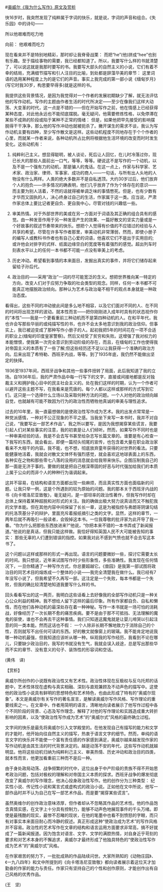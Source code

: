 #[奥威尔《我为什么写作》原文及赏析](https://www.vrrw.net/wx/12527.html)

快16岁时，我突然发现了纯粹属于字词的快乐，就是说，字词的声音和组合。《失乐园》中的诗句——

所以他艰难而吃力地

向前： 他艰难而吃力

现在看来并不是特别地精彩，那时却让我脊骨战栗： 而把“he”(他)拼成“hee”也别有乐趣。至于描绘事物的需要，我已经都知道了。所以，我要写什么样的书就清楚了，可以说这就是我那时要写的书。我要写大部头的自然主义的小说，它们有着不幸的结局，充满细节描写和引人注目的比喻，到处都是辞藻华美的章节： 这里词语的选用某种程度上为的是它们的声音。事实上我完成的第一部小说《缅甸岁月》(写它时我30岁，构思要早得多)就是这样的书。

我提供这些背景情况，是因为我觉得对一个作者的发展初期缺少了解，就无法评估他的写作动机。写作的主题由作者生活的时代所决定——至少在像我们这样大动荡、大变革的时代，这一点是不错的——但在开始写作之前，他在情感上已经获得某种态度，对此他永远也不能彻底摆脱。毫无疑问，他需要修炼性格，以免停滞在某些不成熟的阶段或陷于某种不正常的情绪： 但是，如果他把早先接受的影响摆脱得干干净净，那么他的写作冲动也就被扼杀了。撇开谋生的需求不谈，我认为写作动机主要有四种，至少写作散文是这样。这些动机程度不同地存在于个个作者的心里，而就某一作者来说，各种动机所占比例将根据他生活环境的改变而时时发生变化。这些动机有：



1. 纯粹利己主义。想显得聪明，被人谈论，死后让人回忆，在儿时冷落过你，现已长大的那些人面前出一口气，等等，等等。硬说这不是写作的一个动机，以及不是一个强有力的动机，那是骗人的鬼话。在这一点上，作家与科学家、艺术家、政治家、律师、军事家、成功的商人——一句话，与所有出人头地的人物没有什么两样。人类的绝大多数并不是自私透顶。大约30岁过后，他们放弃个人的抱负——许多情况的确表明，他们几乎放弃了作为个体存在的意识——而主要为别人活着，不然的话就得被单调乏味的事情憋死。但是，也有少数有才华而又固执的人，决心终身过自己的生活，作家属于这一类。应当说，严肃作家总体上要比记者更自负、更自我中心，尽管对钱的兴趣低一些。

2. 审美热情。对于外部世界的美或在另一方面对于词语及其正确的组合具有的感觉。由一种发音作用于另一种发音产生的效果、一篇好散文的坚实力量或是一个好故事的叙述节奏带来的快乐。想把个人觉得有价值的不应错过的经验与人共享的希望。尽管在许多写作者那里，审美动机非常薄弱，然而，即使小册子的编写人或教科书作者也有自己心爱的词语，他喜欢它们不是出于实用目的;或许他会对排字的式样、纸面边缘空白的宽度等有着强烈的感觉。超出列车时刻表水平以上的任何一本书都不可能一点没有审美上的考虑。

3. 历史冲动。希望看到事情的本来面目，发掘出真实的事件，并将它们储存起来留给子孙后代。

4. 政治目的——采用“政治”一词的尽可能宽泛的含义。想把世界推向某一特定的方向，改变人们对于应努力争取的社会类型的观念。同样，任何一本书都不可能真正地摆脱政治倾向。那种认为艺术与政治毫不相干的观点本身就是一种政治态度。

看得出，这些不同的冲动彼此间是多么地不相容，以及它们面对不同的人、在不同的时间将出现怎样的波动。就本性而言——把你刚刚进入成年时具有的状态视作你的“本性”——我是一个更看重前三种动机而不是第四种动机的人。在和平年代，我也许会写那些华丽的或纯描写性的书，也许不会太多地意识到我的政治信仰。但事实上，我已被迫变成了那种写作小册子的人。起初我把5年的时间花在一项不合适的职业上(缅甸的印度皇家警察)。然后又经受了贫穷和失败。这增强了我对权力的本能憎恨，使我第一次完全意识到劳动阶级的存在，而且，在缅甸的工作也使得我对帝国主义的本质有了一些了解;但这些经历还不足以让我获得一个准确的政治方向。后来出现了希特勒、西班牙内战，等等。到了1935年底，我仍然不能做出坚定的抉择。

1936至1937年间，西班牙战争和其他一些事件扭转了局面，此后我知道了我的立场。自1936年后，我的严肃作品中每一行写下的文字，直接或间接地都是反对独裁主义和拥护我心目中的民主社会主义的。处在我们这样的时期，认为一个作者可以避开这些主题不写，在我看来是荒唐的。每个人都以这样或那样的方式写到它们。这只是一个选择什么立场以及采取何种方法的问题。一个人对他的政治倾向越自觉，也就越有可能不致因为行为的政治性而牺牲他真诚的审美与理性追求。

过去的10年里，我一直最想做的是使政治性写作成为艺术。我的出发点常常是一种党派感情，一种对不公正现象的不平之感。当我坐下来写一本书时，我并不对自己说，“我要写出一部艺术作品”。我之所以要写，是因为我想揭穿某些谎言，我要引起人们对某些事实的注意，我的初衷是让人们倾听。然而，如果写作不同时也是一种审美经验的话，我是不会去写书甚至给杂志写长篇文章的。谁要是有心检查一下我写的东西，就会看出，即便一篇彻头彻尾的宣传，也包含着大量在职业政治家看来不大相干的内容。我不能，也不想，彻底放弃童年获得的对世界的看法。只要能健康地活着，我就会对散文文体怀有强烈感觉，就会喜欢这地球表面上的东西，各种实在之物和那些零七八落的没用的消息就会给我带来快乐。企图压制我自己的那一面是无济于事的。要做的就是把自己根深蒂固的好恶与时代强加给我们的本质上属于公众的而非个人的种种行为谐调起来。

这并不容易，在结构和语言方面都出现一些麻烦，而且真实性方面也面临新的问题。让我只举一例，这是个所遇到的较为原始的问题。我的那本关于西班牙内战的书《向卡塔洛尼亚致敬》，毫无疑问，是一部坦率的政治性著作，但我写作时却在总体上保持着某种超脱和对形式的关注。我的确做出极大努力说真话而又不触犯我的文学本能。但在其他内容中间保留了长长一章，这是为被指控与弗朗哥阴谋勾结的托洛茨基分子的辩护，里面充斥着报纸摘引之类的文字。显然，这样的章节，一两年后就不再吸引一般读者，会毁掉这本书。一位我尊敬的批评家为此开导了我一番。“你为什么把那些东西放进来?”他说，“你把本来不错的一本书弄成了新闻报道。”他说的是真话，但我只能这样做。我恰好得知英国人民不大可能被告知的事实： 那些无辜的人们遭到错误的指控。如果我对此不感到气愤也就不会去写这本书了。

这个问题以这样或那样的形式一再出现。语言的问题要微妙一些，探讨它需要太长的时间。我只想说，近年来试图写作时少些形象性，多些准确性。我发现在任何情况下，一旦你精通了一种写作方式，你总要超越它。《兽园》是我第一部试图将政治目的同艺术目的熔炼成一个整体的小说——我完全清楚我在做什么。我已经有7年没写小说了，但我希望不久再写一部。这注定是一个失败，每本书都是一个失败，但我的确比较清楚地知道我要写什么样的书。

回头看看写出的这一两页，我明白这些话看上去好像我的全部写作动机只是一种关心公众利益的精神。我不想给人留下这样的最后印象。所有作家都自负、自私和懒惰，而在他们各种动机的最深处存在着一种神秘。写作一本书就是一场可怕的消耗战，好像经历了一次长期不愈的痛苦疾病。要不是由于那不可抵挡、无法理解的魔鬼的驱使，谁也不会再去干这种事情。我们只知道这魔鬼就是让婴儿啼哭以引起注意的同一类本能。然而这话也不假： 一个人除非长期不懈地致力于消除自己的个性，否则就写不出任何可读的东西。好的散文就像窗上的玻璃。我不能肯定地说我哪一种动机最强，但我知道应该听从哪一种。纵观我的写作经历，我看到不论在哪儿，只要缺少政治目的，我写的书就没有生气，我就会误入歧途，总是写出那些华而不实的章节、没有意义的句子、装饰性的形容词和空话。

(黄伟　译)

【赏析】

奥威尔所创作的小说既有政治性又有艺术性。政治性体现在反极权与反乌托邦的话题中，艺术性体现在虚构与真实相融、深刻与直观兼顾及不动声色的描写中。这使他的政治性小说具有鲜明的思想特色和艺术特色，也由此形成了特有的“奥威尔现象”。本文是奥威尔有关写作的著名宣言，是解读奥威尔写作风格、写作理论的重要线索之一。在文章中，作者用简明的语言，清晰地向读者展示了他写作过程中各个不同阶段的背景、心态及写作理念，解释了对他的写作理论和实践造成重大转折影响的因素，以及“使政治性写作成为艺术”的“奥威尔式”风格的最终确立过程。

文字间的快乐是最先将奥威尔引入文学殿堂的。在他发现自己有描写的能力和文学的才能时，他开始向往自然主义的描写，热衷于语言文字的细节。然而，单纯的语言文字的快乐并不能使一个富有责任感的作家感到满足，奥威尔越来越发现作家的写作动机是由其生活的时代背景决定的。越是动荡不安的年代，这些写作动机就越明显。他将这些动机归纳为纯粹利己主义、审美热情、历史冲动和政治目的四类，就本性而言，他更加看重前三种而不是后一种。

由于身处政局动荡、战争频繁的时代中，这位出身于中产阶级的贵族不得不开始思考政治问题，包括对极权的理解和对帝国主义本质的探求。西班牙战争的爆发彻底改变了奥威尔的写作理念，他决心投身政治性写作。他的创作分为三种类型： 纪实性小说、传记性小说和寓言式或虚构式的政治小说。正如他在文中所说，他写一部作品时并不认为自己在写一部艺术作品，而是要“揭穿某些谎言”。

虽然奥维尔的创作政治意味浓厚，但作者却从不忽略其作品的艺术性。他的作品饱含真情实感，在文字上十分具有控制力，能够不动声色地展现事件的千头万绪。即使是最残酷的现实，最惨不忍睹的现状，在他的笔墨中也看不到愤怒的字眼，而只有对事实本来面目耐心而冷静的叙述。真正形成这种“使政治成为艺术”的写作风格并不容易。政治性的艺术写作在文章的结构和语言运用方面要求非常高，搞不好就成了一篇新闻报道。因为饱含对语言、文字、文学的满腔热情，对自身近乎苛刻的要求和对艺术本身的不懈追求，奥威尔才最终形成了他独具特色的“使政治性写作成为艺术”的“奥威尔式”风格。

在作家艰苦的努力下，一批批成熟的作品陆续问世。大家所熟知的《动物庄园》、《一九八四年》和文中所提到的《向卡塔洛尼亚致敬》都向读者展示着这位天才加勤奋的作家的能力与责任。作家只有坚持自己的个性和创作原则，才能创作出有自己风格的优秀作品。

(王　坚)


